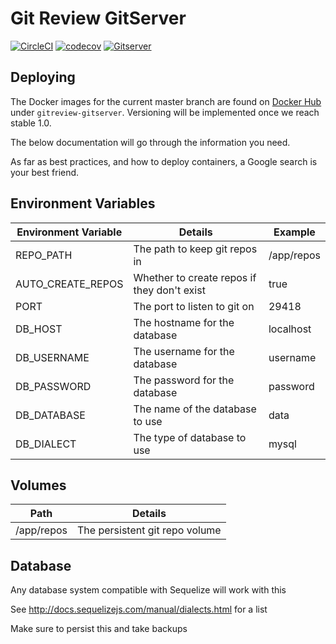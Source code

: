 # Git Review GitServer

[![CircleCI](https://circleci.com/gh/USA-RedDragon/GitReview-gitserver/tree/master.svg?style=svg)](https://circleci.com/gh/USA-RedDragon/GitReview-gitserver/tree/master) [![codecov](https://codecov.io/gh/USA-RedDragon/gitserver/branch/master/graph/badge.svg)](https://codecov.io/gh/USA-RedDragon/gitserver) [![Gitserver](https://images.microbadger.com/badges/image/jamcswain/gitreview-gitserver.svg)](https://microbadger.com/images/jamcswain/gitreview-gitserver "Get your own image badge on microbadger.com")

## Deploying

The Docker images for the current master branch are found on [Docker Hub](https://hub.docker.com/u/jamcswain) under `gitreview-gitserver`. Versioning will be implemented once we reach stable 1.0.

The below documentation will go through the information you need.

As far as best practices, and how to deploy containers, a Google search is your best friend.

## Environment Variables

| Environment Variable |                   Details                   |  Example   |
| -------------------- | ------------------------------------------- | ---------- |
| REPO_PATH            | The path to keep git repos in               | /app/repos |
| AUTO_CREATE_REPOS    | Whether to create repos if they don't exist | true       |
| PORT                 | The port to listen to git on                | 29418      |
| DB_HOST              | The hostname for the database               | localhost  |
| DB_USERNAME          | The username for the database               | username   |
| DB_PASSWORD          | The password for the database               | password   |
| DB_DATABASE          | The name of the database to use             | data       |
| DB_DIALECT           | The type of database to use                 | mysql      |

## Volumes

|    Path    |            Details             |
| ---------- | ------------------------------ |
| /app/repos | The persistent git repo volume |

## Database

Any database system compatible with Sequelize will work with this

See <http://docs.sequelizejs.com/manual/dialects.html> for a list

Make sure to persist this and take backups
